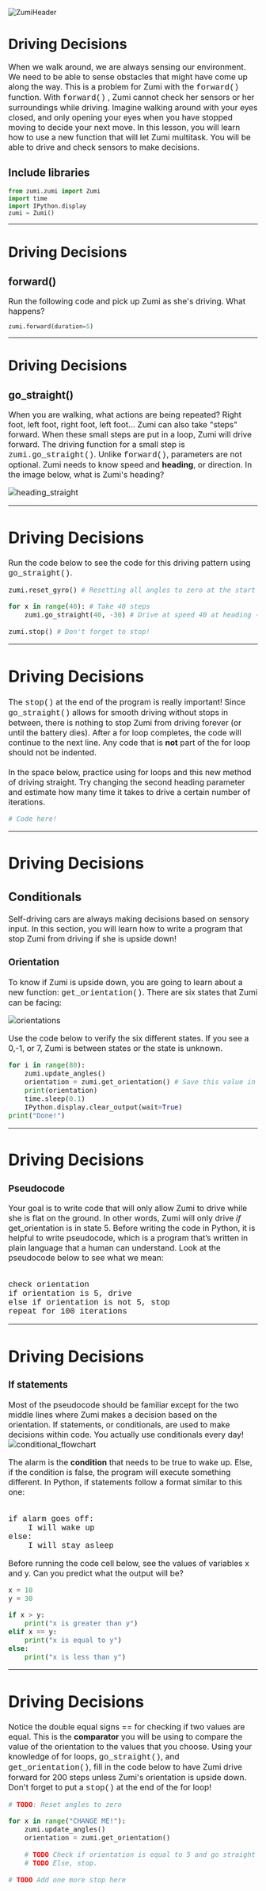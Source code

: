 ![ZumiHeader](/static/media/lesson/ZumiHeader.png)

# Driving Decisions

<font size =3> When we walk around, we are always sensing our environment. We need to be able to sense obstacles that might have come up along the way. This is a problem for Zumi with the <font face="Courier">forward()</font> function. With <font face="Courier">forward()</font> , Zumi cannot check her sensors or her surroundings while driving. Imagine walking around with your eyes closed, and only opening your eyes when you have stopped moving to decide your next move. In this lesson, you will learn how to use a new function that will let Zumi multitask. You will be able to drive and check sensors to make decisions.</font>

## Include libraries


```python 
from zumi.zumi import Zumi
import time
import IPython.display
zumi = Zumi()
````

***
# Driving Decisions

## forward()

<font size=3> Run the following code and pick up Zumi as she's driving. What happens?</font>
    


```python 
zumi.forward(duration=5)
````

***
# Driving Decisions

## go_straight()
<font size=3> When you are walking, what actions are being repeated? Right foot, left foot, right foot, left foot... Zumi can also take "steps" forward. When these small steps are put in a loop, Zumi will drive forward. The driving function for a small step is <font face="Courier"> zumi.go_straight()</font>. Unlike <font face="Courier">forward()</font>, parameters are not optional. Zumi needs to know speed and **heading**, or direction. In the image below, what is Zumi's heading?

![heading_straight](/static/media/lesson/heading_straight.png)

***
# Driving Decisions

Run the code below to see the code for this driving pattern using <font face="Courier">go_straight()</font>.


```python 
zumi.reset_gyro() # Resetting all angles to zero at the start

for x in range(40): # Take 40 steps
    zumi.go_straight(40, -30) # Drive at speed 40 at heading -30
    
zumi.stop() # Don't forget to stop!
````

***
# Driving Decisions

<font size=3> The <font face="Courier">stop()</font> at the end of the program is really important! Since <font face="Courier">go_straight()</font> allows for smooth driving without stops in between, there is nothing to stop Zumi from driving forever (or until the battery dies). After a for loop completes, the code will continue to the next line. Any code that is **not** part of the for loop should not be indented. <br><br>
In the space below, practice using for loops and this new method of driving straight. Try changing the second heading parameter and estimate how many time it takes to drive a certain number of iterations.


```python 
# Code here!
````

***
# Driving Decisions

## Conditionals
<font size=3> Self-driving cars are always making decisions based on sensory input. In this section, you will learn how to write a program that stop Zumi from driving if she is upside down!</font>


### Orientation
<font size=3> To know if Zumi is upside down, you are going to learn about a new function: <font face="Courier">get_orientation()</font>. There are six states that Zumi can be facing:

![orientations](/static/media/lesson/orientations.png)


Use the code below to verify the six different states. If you see a 0,-1, or 7, Zumi is between states or the state is unknown.



```python 
for i in range(80):
    zumi.update_angles()
    orientation = zumi.get_orientation() # Save this value in a variable so that you can use it later...
    print(orientation)
    time.sleep(0.1)
    IPython.display.clear_output(wait=True) 
print("Done!")
````

***
# Driving Decisions

### Pseudocode
<font size=3> Your goal is to write code that will only allow Zumi to drive while she is flat on the ground. In other words, Zumi will only drive *if* get_orientation is in state 5. Before writing the code in Python, it is helpful to write pseudocode, which is a program that’s written in plain language that a human can understand. Look at the pseudocode below to see what we mean:<br><br>
    
<font face="Courier">
check orientation<br>
if orientation is 5, drive<br>
else if orientation is not 5, stop<br>
repeat for 100 iterations<br>
</font>
</font>

***
# Driving Decisions

### If statements
<font size=3> Most of the pseudocode should be familiar except for the two middle lines where Zumi makes a decision based on the orientation. If statements, or conditionals, are used to make decisions within code. You actually use conditionals every day! 
![conditional_flowchart](/static/media/lesson/conditional_flowchart.jpg)


The alarm is the **condition** that needs to be true to wake up. Else, if the condition is false, the program will execute something different. In Python, if statements follow a format similar to this one: <br> <br>
    
<font face="Courier">
if alarm goes off:<br>
<span style="margin-left: 40px;">I will wake up</span><br>
else:<br>
<span style="margin-left: 40px;">I will stay asleep</span><br>
</font>

Before running the code cell below, see the values of variables x and y. Can you predict what the output will be?
    
    


```python 
x = 10
y = 30 

if x > y:
    print("x is greater than y")
elif x == y:
    print("x is equal to y")
else:
    print("x is less than y")

````

***
# Driving Decisions

<font size=3> Notice the double equal signs == for checking if two values are equal. This is the **comparator** you will be using to compare the value of the orientation to the values that you choose. Using your knowledge of for loops, <font face="Courier">go_straight()</font>, and <font face="Courier">get_orientation()</font>, fill in the code below to have Zumi drive forward for 200 steps unless Zumi's orientation is upside down. Don't forget to put a <font face="Courier">stop()</font> at the end of the for loop!


```python 
# TODO: Reset angles to zero

for x in range("CHANGE ME!"):
    zumi.update_angles()
    orientation = zumi.get_orientation() 
    
    # TODO Check if orientation is equal to 5 and go straight if true
    # TODO Else, stop.
    
# TODO Add one more stop here
````

